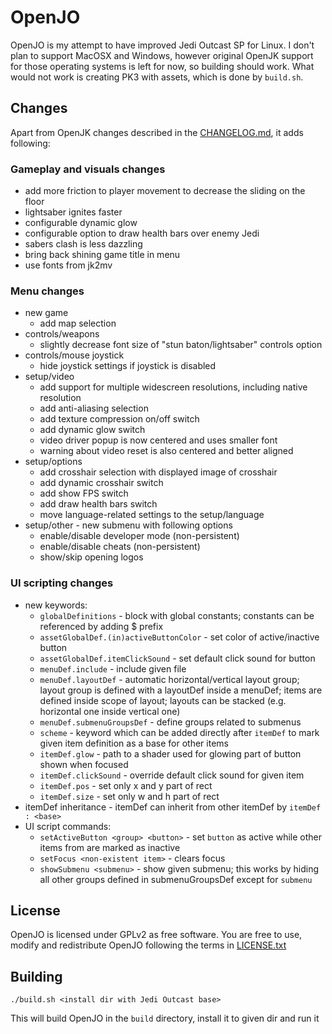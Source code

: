 # OpenJO

OpenJO is my attempt to have improved Jedi Outcast SP for Linux. I don't plan to support MacOSX and Windows, however original OpenJK support for those operating systems is left for now, so building should work. What would not work is creating PK3 with assets, which is done by `build.sh`.

## Changes

Apart from OpenJK changes described in the [CHANGELOG.md](https://github.com/Mrokkk/OpenJO/blob/master/CHANGELOG.md), it adds following:

### Gameplay and visuals changes

* add more friction to player movement to decrease the sliding on the floor
* lightsaber ignites faster
* configurable dynamic glow
* configurable option to draw health bars over enemy Jedi
* sabers clash is less dazzling
* bring back shining game title in menu
* use fonts from jk2mv

### Menu changes

* new game
  * add map selection
* controls/weapons
  * slightly decrease font size of "stun baton/lightsaber" controls option
* controls/mouse joystick
  * hide joystick settings if joystick is disabled
* setup/video
  * add support for multiple widescreen resolutions, including native resolution
  * add anti-aliasing selection
  * add texture compression on/off switch
  * add dynamic glow switch
  * video driver popup is now centered and uses smaller font
  * warning about video reset is also centered and better aligned
* setup/options
  * add crosshair selection with displayed image of crosshair
  * add dynamic crosshair switch
  * add show FPS switch
  * add draw health bars switch
  * move language-related settings to the setup/language
* setup/other - new submenu with following options
  * enable/disable developer mode (non-persistent)
  * enable/disable cheats (non-persistent)
  * show/skip opening logos

### UI scripting changes

* new keywords:
  * `globalDefinitions` - block with global constants; constants can be referenced by adding $ prefix
  * `assetGlobalDef.(in)activeButtonColor` - set color of active/inactive button
  * `assetGlobalDef.itemClickSound` - set default click sound for button
  * `menuDef.include` - include given file
  * `menuDef.layoutDef` - automatic horizontal/vertical layout group; layout group is defined with a layoutDef inside a menuDef; items are defined inside scope of layout; layouts can be stacked (e.g. horizontal one inside vertical one)
  * `menuDef.submenuGroupsDef` - define groups related to submenus
  * `scheme` - keyword which can be added directly after `itemDef` to mark given item definition as a base for other items
  * `itemDef.glow` - path to a shader used for glowing part of button shown when focused
  * `itemDef.clickSound` - override default click sound for given item
  * `itemDef.pos` - set only x and y part of rect
  * `itemDef.size` - set only w and h part of rect
* itemDef inheritance - itemDef can inherit from other itemDef by `itemDef : <base>`
* UI script commands:
  * `setActiveButton <group> <button>` - set `button` as active while other items from <group> are marked as inactive
  * `setFocus <non-existent item>` - clears focus
  * `showSubmenu <submenu>` - show given submenu; this works by hiding all other groups defined in submenuGroupsDef except for `submenu`

## License

OpenJO is licensed under GPLv2 as free software. You are free to use, modify and redistribute OpenJO following the terms in [LICENSE.txt](https://github.com/Mrokkk/OpenJO/blob/master/LICENSE.txt)

## Building

`./build.sh <install dir with Jedi Outcast base>`

This will build OpenJO in the `build` directory, install it to given dir and run it
